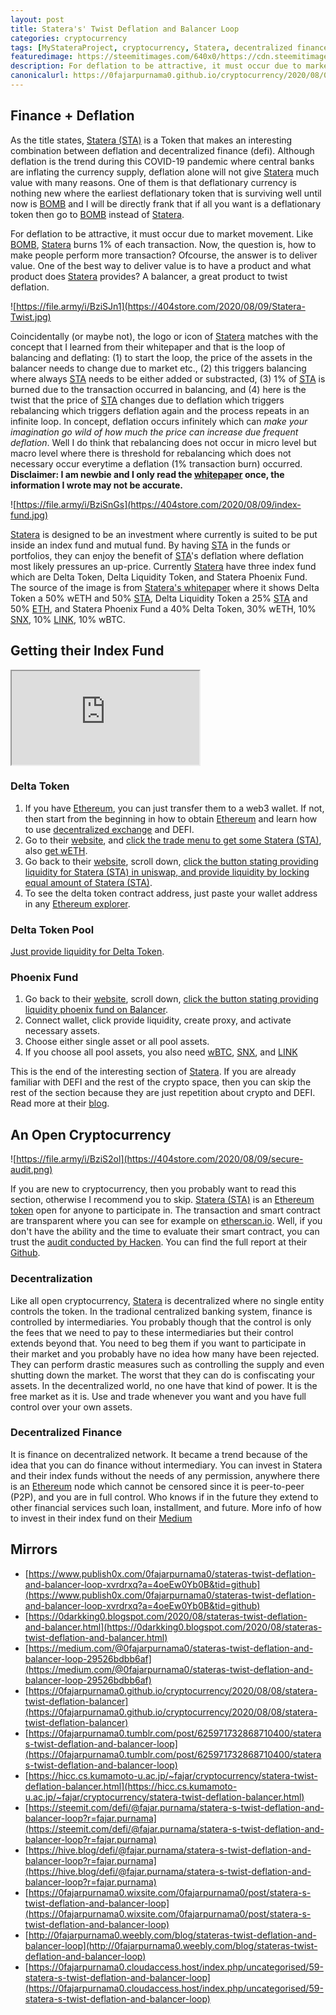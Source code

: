 ```yaml
---
layout: post
title: Statera's' Twist Deflation and Balancer Loop
categories: cryptocurrency
tags: [MyStateraProject, cryptocurrency, Statera, decentralized finance, deflation, defi, Uniswap, Balancer]
featuredimage: https://steemitimages.com/640x0/https://cdn.steemitimages.com/DQmWNuHezFQN6tQqrSw5voh1Dwv3zssm6sKfxRMv13Y7PM2/Statera-Twist.jpg
description: For deflation to be attractive, it must occur due to market movement. Like BOMB, Statera burns 1% of each transaction. Now, the question is, how to make people perform more transaction? Ofcourse, the answer is to deliver value. One of the best way to deliver value is to have a product and what product does Statera provides? A balancer, a great product to twist deflation.
canonicalurl: https://0fajarpurnama0.github.io/cryptocurrency/2020/08/08/statera-twist-deflation-balancer
---
```


## Finance + Deflation

As the title states, [Statera (STA)](https://www.coingecko.com/en/coins/statera) is a Token that makes an interesting combination between deflation and decentralized finance (defi). Although deflation is the trend during this COVID-19 pandemic where central banks are inflating the currency supply, deflation alone will not give [Statera](https://stateratoken.com/) much value with many reasons. One of them is that deflationary currency is nothing new where the earliest deflationary token that is surviving well until now is [BOMB](https://bombtoken.com/) and I will be directly frank that if all you want is a deflationary token then go to [BOMB](https://bombtoken.com/) instead of [Statera](https://stateratoken.com/).

For deflation to be attractive, it must occur due to market movement. Like [BOMB](https://bombtoken.com/), [Statera](https://stateratoken.com/) burns 1% of each transaction. Now, the question is, how to make people perform more transaction? Ofcourse, the answer is to deliver value. One of the best way to deliver value is to have a product and what product does [Statera](https://stateratoken.com/) provides? A balancer, a great product to twist deflation.

![https://file.army/i/BziSJn1](https://404store.com/2020/08/09/Statera-Twist.jpg)

Coincidentally (or maybe not), the logo or icon of [Statera](https://stateratoken.com/) matches with the concept that I learned from their whitepaper and that is the loop of balancing and deflating: (1) to start the loop, the price of the assets in the balancer needs to change due to market etc., (2) this triggers balancing where always [STA](https://stateratoken.com/) needs to be either added or substracted, (3) 1% of [STA](https://stateratoken.com/) is burned due to the transaction occurred in balancing, and (4) here is the twist that the price of [STA](https://stateratoken.com/) changes due to deflation which triggers rebalancing which triggers deflation again and the process repeats in an infinite loop. In concept, deflation occurs infinitely which can _make your imagination go wild of how much the price can increase due frequent deflation_. Well I do think that rebalancing does not occur in micro level but macro level where there is threshold for rebalancing which does not necessary occur everytime a deflation (1% transaction burn) occurred. **Disclaimer: I am newbie and I only read the [whitepaper](https://stateratoken.com/assets/Statera_Whitepaper.pdf) once, the information I wrote may not be accurate.**



![https://file.army/i/BziSnGs](https://404store.com/2020/08/09/index-fund.jpg)

[Statera](https://stateratoken.com/) is designed to be an investment where currently is suited to be put inside an index fund and mutual fund. By having [STA](https://stateratoken.com/) in the funds or portfolios, they can enjoy the benefit of [STA](https://stateratoken.com/)'s deflation where deflation most likely pressures an up-price. Currently [Statera](https://stateratoken.com/) have three index fund which are Delta Token, Delta Liquidity Token, and Statera Phoenix Fund. The source of the image is from [Statera's whitepaper](https://stateratoken.com/assets/Statera_Whitepaper.pdf) where it shows Delta Token a 50% wETH and 50% [STA](https://www.coingecko.com/en/coins/statera), Delta Liquidity Token a 25% [STA](https://www.coingecko.com/en/coins/statera) and 50% [ETH](https://www.coingecko.com/en/coins/ethereum), and Statera Phoenix Fund a 40% Delta Token, 30% wETH, 10% [SNX](https://www.coingecko.com/en/coins/synthetix-network-token), 10% [LINK](https://www.coingecko.com/en/coins/chainlink), 10% wBTC.



## Getting their Index Fund

<div class="video-container"><iframe src="https://lbry.tv/$/embed/how-to-invest-in-statera-s-index-fund-on/db412e139c680a4b6165ab2143b07b4857084414" allowfullscreen=""></iframe></div>

### Delta Token

1.  If you have [Ethereum](https://www.ethereum.org/), you can just transfer them to a web3 wallet. If not, then start from the beginning in how to obtain [Ethereum](https://www.ethereum.org/) and learn how to use [decentralized exchange](https://open.lbry.com/@0fajarpurnama0:e/getting-started-with-dex-metamask-and:3?r=49eqY3oaSrHcwaDPyDHCSvwWFgFi7KZK) and DEFI.
2.  Go to their [website](https://stateratoken.com/), and [click the trade menu to get some Statera (STA)](https://app.uniswap.org/#/swap?outputCurrency=0xa7de087329bfcda5639247f96140f9dabe3deed1), also [get wETH](https://app.uniswap.org/#/swap?outputCurrency=0xc02aaa39b223fe8d0a0e5c4f27ead9083c756cc2).
3.  Go back to their [website](https://stateratoken.com/), scroll down, [click the button stating providing liquidity for Statera (STA) in uniswap, and provide liquidity by locking equal amount of Statera (STA)](https://app.uniswap.org/#/add/0xC02aaA39b223FE8D0A0e5C4F27eAD9083C756Cc2-0xa7DE087329BFcda5639247F96140f9DAbe3DeED1).
4.  To see the delta token contract address, just paste your wallet address in any [Ethereum explorer](https://etherscan.io/token/0x59f96b8571e3b11f859a09eaf5a790a138fc64d0?a=0xCf354A0012160bC5dAe441C49f0B2d7E4A4fFC96).

### Delta Token Pool

[Just provide liquidity for Delta Token](https://app.uniswap.org/#/add/0xC02aaA39b223FE8D0A0e5C4F27eAD9083C756Cc2/0x59F96b8571E3B11f859A09Eaf5a790A138FC64D0).

### Phoenix Fund

1.  Go back to their [website](https://stateratoken.com/), scroll down, [click the button stating providing liquidity phoenix fund on Balancer](https://pools.balancer.exchange/#/pool/0xcd461B73D5FC8eA1D69A600f44618BDFaC98364D).
2.  Connect wallet, click provide liquidity, create proxy, and activate necessary assets.
3.  Choose either single asset or all pool assets.
4.  If you choose all pool assets, you also need [wBTC](https://app.uniswap.org/#/swap?outputCurrency=0x2260fac5e5542a773aa44fbcfedf7c193bc2c599), [SNX](https://app.uniswap.org/#/swap?outputCurrency=0xc011a73ee8576fb46f5e1c5751ca3b9fe0af2a6f), and [LINK](https://app.uniswap.org/#/swap?outputCurrency=0x514910771af9ca656af840dff83e8264ecf986ca)

This is the end of the interesting section of [Statera](https://stateratoken.com/). If you are already familiar with DEFI and the rest of the crypto space, then you can skip the rest of the section because they are just repetition about crypto and DEFI. Read more at their [blog](https://www.publish0x.com/statera-project?a=4oeEw0Yb0B).

## An Open Cryptocurrency

![https://file.army/i/BziS2ol](https://404store.com/2020/08/09/secure-audit.png)

If you are new to cryptocurrency, then you probably want to read this section, otherwise I recommend you to skip. [Statera (STA)](https://www.coingecko.com/en/coins/statera) is an [Ethereum token](https://etherscan.io/token/0xa7DE087329BFcda5639247F96140f9DAbe3DeED1) open for anyone to participate in. The transaction and smart contract are transparent where you can see for example on [etherscan.io](https://etherscan.io/token/0xa7DE087329BFcda5639247F96140f9DAbe3DeED1). Well, if you don't have the ability and the time to evaluate their smart contract, you can trust the [audit conducted by Hacken](https://www.publish0x.com/statera-project/statera-audit-report-xyvejzz?a=4oeEw0Yb0B). You can find the full report at their [Github](https://github.com/StateraProject/statera-token/blob/master/Statera_SC_Audit_Report.pdf).



### Decentralization

Like all open cryptocurrency, [Statera](https://stateratoken.com/) is decentralized where no single entity controls the token. In the tradional centralized banking system, finance is controlled by intermediaries. You probably though that the control is only the fees that we need to pay to these intermediaries but their control extends beyond that. You need to beg them if you want to participate in their market and you probably have no idea how many have been rejected. They can perform drastic measures such as controlling the supply and even shutting down the market. The worst that they can do is confiscating your assets. In the decentralized world, no one have that kind of power. It is the free market as it is. Use and trade whenever you want and you have full control over your own assets.

### Decentralized Finance

It is finance on decentralized network. It became a trend because of the idea that you can do finance without intermediary. You can invest in Statera and their index funds without the needs of any permission, anywhere there is an [Ethereum](https://www.ethereum.org/) node which cannot be censored since it is peer-to-peer (P2P), and you are in full control. Who knows if in the future they extend to other financial services such loan, installment, and future. More info of how to invest in their index fund on their [Medium](https://medium.com/@stateraproject/investing-in-stateras-deflationary-index-fund-19c74947a0d5)

## Mirrors

*   [https://www.publish0x.com/0fajarpurnama0/stateras-twist-deflation-and-balancer-loop-xvrdrxq?a=4oeEw0Yb0B&tid=github](https://www.publish0x.com/0fajarpurnama0/stateras-twist-deflation-and-balancer-loop-xvrdrxq?a=4oeEw0Yb0B&tid=github)
*   [https://0darkking0.blogspot.com/2020/08/stateras-twist-deflation-and-balancer.html](https://0darkking0.blogspot.com/2020/08/stateras-twist-deflation-and-balancer.html)
*   [https://medium.com/@0fajarpurnama0/stateras-twist-deflation-and-balancer-loop-29526bdbb6af](https://medium.com/@0fajarpurnama0/stateras-twist-deflation-and-balancer-loop-29526bdbb6af)
*   [https://0fajarpurnama0.github.io/cryptocurrency/2020/08/08/statera-twist-deflation-balancer](https://0fajarpurnama0.github.io/cryptocurrency/2020/08/08/statera-twist-deflation-balancer)
*   [https://0fajarpurnama0.tumblr.com/post/625971732868710400/stateras-twist-deflation-and-balancer-loop](https://0fajarpurnama0.tumblr.com/post/625971732868710400/stateras-twist-deflation-and-balancer-loop)
*   [https://hicc.cs.kumamoto-u.ac.jp/~fajar/cryptocurrency/statera-twist-deflation-balancer.html](https://hicc.cs.kumamoto-u.ac.jp/~fajar/cryptocurrency/statera-twist-deflation-balancer.html)
*   [https://steemit.com/defi/@fajar.purnama/statera-s-twist-deflation-and-balancer-loop?r=fajar.purnama](https://steemit.com/defi/@fajar.purnama/statera-s-twist-deflation-and-balancer-loop?r=fajar.purnama)
*   [https://hive.blog/defi/@fajar.purnama/statera-s-twist-deflation-and-balancer-loop?r=fajar.purnama](https://hive.blog/defi/@fajar.purnama/statera-s-twist-deflation-and-balancer-loop?r=fajar.purnama)
*   [https://0fajarpurnama0.wixsite.com/0fajarpurnama0/post/statera-s-twist-deflation-and-balancer-loop](https://0fajarpurnama0.wixsite.com/0fajarpurnama0/post/statera-s-twist-deflation-and-balancer-loop)
*   [http://0fajarpurnama0.weebly.com/blog/stateras-twist-deflation-and-balancer-loop](http://0fajarpurnama0.weebly.com/blog/stateras-twist-deflation-and-balancer-loop)
*   [https://0fajarpurnama0.cloudaccess.host/index.php/uncategorised/59-statera-s-twist-deflation-and-balancer-loop](https://0fajarpurnama0.cloudaccess.host/index.php/uncategorised/59-statera-s-twist-deflation-and-balancer-loop)
